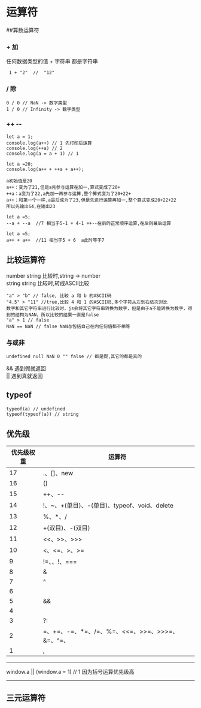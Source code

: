 # 运算符

##算数运算符
### + 加
任何数据类型的值 + 字符串 都是字符串
    
```
 1 + "2"  //  "12"
```

### / 除
```
0 / 0 // NaN -> 数字类型  
1 / 0 // Infinity -> 数字类型
```

### ++ --
```
let a = 1;
console.log(a++) // 1 先打印后运算
console.log(++a) // 2 
console.log(a = a + 1) // 1 
```

```
let a =20; 
console.log(a++ + ++a + a++);

a初始值是20
a++：变为了21,但是a先参与运算在加一,算式变成了20+
++a：a变为了22,a先加一再参与运算,整个算式变为了20+22+
a++：和第一个一样,a最后成为了23,但是先进行运算再加一,整个算式变成20+22+22
所以先输出64,在输出23
```
```
let a =5;
--a + --a  //7 相当于5-1 + 4-1 ++--在前的正常顺序运算,在后则最后运算
```
```
let a =5;
a++ + a++  //11 相当于5 + 6  a此时等于7
```

## 比较运算符
number string 比较时,string -> number  
string string 比较时,转成ASCII比较
```
"a" > "b" // false, 比较 a 和 b 的ASCII码  
"4.5" > "11" //true,比较 4 和 1 的ASCII码,多个字符从左到右依次对比
数字和其它字符串进行比较时，js会将其它字符串转换为数字，但是由于a不能转换为数字，得到的结构为NAN，所以比较的结果一直是false
"a" > 1 // false
NaN == NaN // false NaN与包括自己在内任何值都不相等
```
### 与或非
```
undefined null NaN 0 "" false // 都是假,其它的都是真的
```
&& 遇到假就返回  
|| 遇到真就返回

## typeof

```
typeof(a) // undefined
typeof(typeof(a)) // string
```

## 优先级
| 优先级权重 | 运算符 |  
| ------- | ------- |
| 17 | .、[]、new |
| 16 | () |
| 15 | ++、-- |
| 14 | !、~、+(单目)、-(单目)、typeof、void、delete |
| 13 | %、*、/ |
| 12 | +(双目)、-(双目) |
| 11 | <<、>>、>>> |
| 10 | <、<=、>、>= |
| 9 | !=、、!、=== |
| 8 | & |
| 7 | ^ |
| 6 | | |
| 5 | && |
| 4 | || |
| 3 | ?: |
| 2 | =、+=、-=、*=、/=、%=、<<=、>>=、>>>=、&=、^=、|= |
| 1 | , |


	
----

window.a || (window.a = 1) // 1 因为括号运算优先级高

----

## 三元运算符

